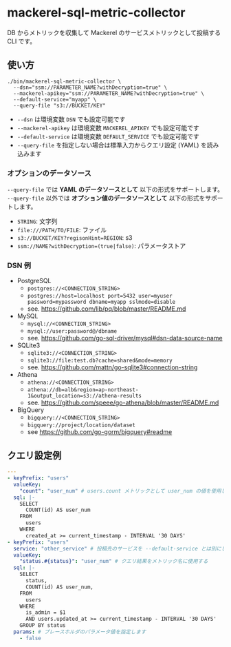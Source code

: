 # mackerel-sql-metric-collector


DB からメトリックを収集して Mackerel のサービスメトリックとして投稿する CLI です。

## 使い方

```console
./bin/mackerel-sql-metric-collector \
  --dsn="ssm://PARAMETER_NAME?withDecryption=true" \
  --mackerel-apikey="ssm://PARAMETER_NAME?withDecryption=true" \
  --default-service="myapp" \
  --query-file "s3://BUCKET/KEY"
```

- `--dsn` は環境変数 `DSN` でも設定可能です
- `--mackerel-apikey` は環境変数 `MACKEREL_APIKEY` でも設定可能です
- `--default-service` は環境変数 `DEFAULT_SERVICE` でも設定可能です
- `--query-file` を指定しない場合は標準入力からクエリ設定 (YAML) を読み込みます

### オプションのデータソース

`--query-file` では **YAML のデータソースとして** 以下の形式をサポートします。
`--query-file` 以外では **オプション値のデータソースとして** 以下の形式をサポートします。

- `STRING`: 文字列
- `file:///PATH/TO/FILE`: ファイル
- `s3://BUCKET/KEY?regisonHint=REGION`: s3
- `ssm://NAME?withDecryption=(true|false)`: パラメータストア

### DSN 例

- PostgreSQL
  - `postgres://<CONNECTION_STRING>`
  - `postgres://host=localhost port=5432 user=myuser password=mypassword dbname=myapp sslmode=disable`
  - see. <https://github.com/lib/pq/blob/master/README.md>
- MySQL
  - `mysql://<CONNECTION_STRING>`
  - `mysql://user:password@/dbname`
  - see. <https://github.com/go-sql-driver/mysql#dsn-data-source-name>
- SQLite3
  - `sqlite3://<CONNECTION_STRING>`
  - `sqlite3://file:test.db?cache=shared&mode=memory`
  - see. <https://github.com/mattn/go-sqlite3#connection-string>
- Athena
  - `athena://<CONNECTION_STRING>`
  - `athena://db=alb&region=ap-northeast-1&output_location=s3://athena-results`
  - see. <https://github.com/speee/go-athena/blob/master/README.md>
- BigQuery
  - `bigquery://<CONNECTION_STRING>`
  - `bigquery://project/location/dataset`
  - see <https://github.com/go-gorm/bigquery#readme>

## クエリ設定例

```yaml
---
- keyPrefix: "users"
  valueKey:
    "count": "user_num" # users.count メトリックとして user_num の値を使用します
  sql: |-
    SELECT
      COUNT(id) AS user_num
    FROM
      users
    WHERE
      created_at >= current_timestamp - INTERVAL '30 DAYS'
- keyPrefix: "users"
  service: "other_service" # 投稿先のサービスを --default-service とは別にしたい場合に定義します
  valueKey:
    "status.#{status}": "user_num" # クエリ結果をメトリック名に使用する
  sql: |-
    SELECT
      status,
      COUNT(id) AS user_num,
    FROM
      users
    WHERE
      is_admin = $1
      AND users.updated_at >= current_timestamp - INTERVAL '30 DAYS'
    GROUP BY status
  params: # プレースホルダのパラメータ値を指定します
    - false
```